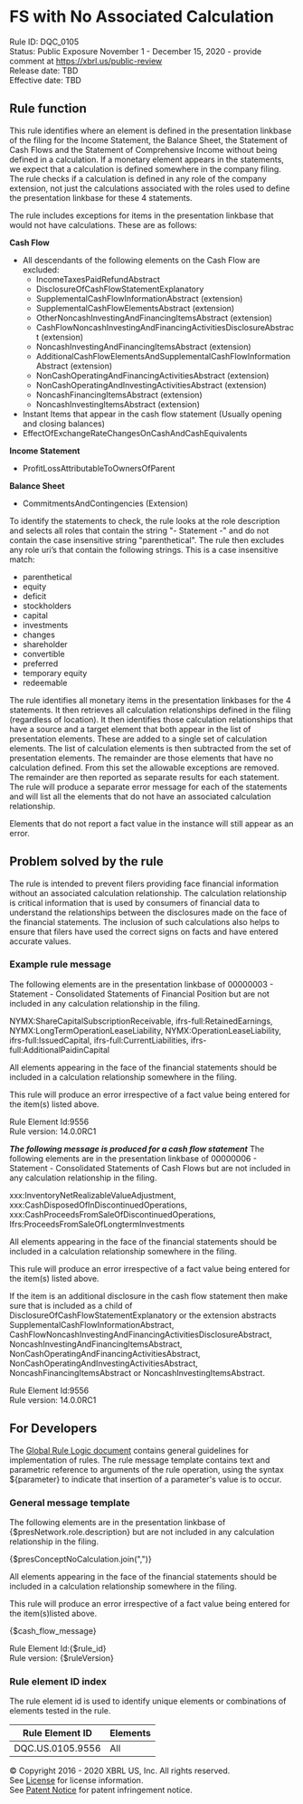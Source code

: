 # FS with No Associated Calculation  
Rule ID: DQC_0105  
Status: Public Exposure November 1 - December 15, 2020 - provide comment at https://xbrl.us/public-review  
Release date: TBD   
Effective date: TBD  
  
## Rule function
This rule identifies where an element is defined in the presentation linkbase of the filing for the Income Statement, the Balance Sheet, the Statement of Cash Flows and the Statement of Comprehensive Income without being defined in a calculation.   If a monetary element appears in the statements, we expect that a calculation is defined somewhere in the company filing. The rule checks if a calculation is defined in any role of the company extension, not just the calculations associated with the roles used to define the presentation linkbase for these 4 statements.

The rule includes exceptions for items in the presentation linkbase that would not have calculations.  These are as follows:

**Cash Flow**

*   All descendants of the following elements on the Cash Flow are excluded:
    *   IncomeTaxesPaidRefundAbstract
    *   DisclosureOfCashFlowStatementExplanatory
    *   SupplementalCashFlowInformationAbstract (extension)
    *   SupplementalCashFlowElementsAbstract (extension)
    *   OtherNoncashInvestingAndFinancingItemsAbstract (extension)
    *   CashFlowNoncashInvestingAndFinancingActivitiesDisclosureAbstract (extension)
    *   NoncashInvestingAndFinancingItemsAbstract (extension)
    *   AdditionalCashFlowElementsAndSupplementalCashFlowInformationAbstract (extension)
    *   NonCashOperatingAndFinancingActivitiesAbstract (extension)
    *   NonCashOperatingAndInvestingActivitiesAbstract (extension)
    *   NoncashFinancingItemsAbstract (extension) 
    *   NoncashInvestingItemsAbstract (extension)
*   Instant Items that appear in the cash flow statement (Usually opening and closing balances)
*   EffectOfExchangeRateChangesOnCashAndCashEquivalents

**Income Statement**

*   ProfitLossAttributableToOwnersOfParent

**Balance Sheet**

*   CommitmentsAndContingencies (Extension)

To identify the statements to check, the rule looks at the role description and selects all roles that contain the string "- Statement -" and do not contain the case insensitive string "parenthetical".  The rule then excludes any role uri’s that contain the following strings.  This is a case insensitive match:

*   parenthetical
*   equity
*   deficit
*   stockholders
*   capital
*   investments
*   changes
*   shareholder
*   convertible
*   preferred
*   temporary equity
*   redeemable

The rule identifies all monetary items in the presentation linkbases for the 4 statements. It then retrieves all calculation relationships defined in the filing (regardless of location). It then identifies those calculation relationships that have a source and a target element that both appear in the list of presentation elements. These are added to a single set of calculation elements.  The list of calculation elements is then subtracted from the set of presentation elements. The remainder are those elements that have no calculation defined. From this set the allowable exceptions are removed. The remainder are then reported as separate results for each statement. The rule will produce a separate error message for each of the statements and will list all the elements that do not have an associated calculation relationship.

Elements that do not report a fact value in the instance will still appear as an error.

## Problem solved by the rule
The rule is intended to prevent filers providing face financial information without an associated calculation relationship. The calculation relationship is critical information that is used by consumers of financial data to understand the relationships between the disclosures made on the face of the financial statements.  The inclusion of such calculations also helps to ensure that filers have used the correct signs on facts and have entered accurate values.   

### Example rule message  
The following elements are in the presentation linkbase of 00000003 - Statement - Consolidated Statements of Financial Position but are not included in any calculation relationship in the filing.

NYMX:ShareCapitalSubscriptionReceivable,
ifrs-full:RetainedEarnings,
NYMX:LongTermOperationLeaseLiability,
NYMX:OperationLeaseLiability,
ifrs-full:IssuedCapital,
ifrs-full:CurrentLiabilities,
ifrs-full:AdditionalPaidinCapital

All elements appearing in the face of the financial statements should be included in a calculation relationship somewhere in the filing.

This rule will produce an error irrespective of a fact value being entered for the item(s) listed above.

Rule Element Id:9556  
Rule version: 14.0.0RC1

**_The following message is produced for a cash flow statement_**
The following elements are in the presentation linkbase of 00000006 - Statement - Consolidated Statements of Cash Flows but are not included in any calculation relationship in the filing.

xxx:InventoryNetRealizableValueAdjustment,
xxx:CashDisposedOfInDiscontinuedOperations,
xxx:CashProceedsFromSaleOfDiscontinuedOperations,
Ifrs:ProceedsFromSaleOfLongtermInvestments

All elements appearing in the face of the financial statements should be included in a calculation relationship somewhere in the filing.

This rule will produce an error irrespective of a fact value being entered for the item(s) listed above.

If the item is an additional disclosure in the cash flow statement then make sure that is included as a child of DisclosureOfCashFlowStatementExplanatory or the extension abstracts  SupplementalCashFlowInformationAbstract, CashFlowNoncashInvestingAndFinancingActivitiesDisclosureAbstract, NoncashInvestingAndFinancingItemsAbstract, NonCashOperatingAndFinancingActivitiesAbstract, NonCashOperatingAndInvestingActivitiesAbstract, NoncashFinancingItemsAbstract or NoncashInvestingItemsAbstract.  
  
Rule Element Id:9556  
Rule version: 14.0.0RC1

## For Developers  
The [Global Rule Logic document](https://github.com/DataQualityCommittee/dqc_us_rules/blob/master/docs/GlobalRuleLogic.md) contains general guidelines for implementation of rules. The rule message template contains text and parametric reference to arguments of the rule operation, using the syntax ${parameter} to indicate that insertion of a parameter's value is to occur.  
  
### General message template  
The following elements are in the presentation linkbase of {$presNetwork.role.description} but are not included in any calculation relationship in the filing.

{$presConceptNoCalculation.join(",")}

All elements appearing in the face of the financial statements should be included in a calculation relationship somewhere in the filing.

This rule will produce an error irrespective of a fact value being entered for the item(s)listed above.

{$cash_flow_message}

Rule Element Id:{$rule_id}  
Rule version: {$ruleVersion}
  
### Rule element ID index  
The rule element id is used to identify unique elements or combinations of elements tested in the rule.

|Rule Element ID|Elements|  
|--------|--------|  
|DQC.US.0105.9556|All|

  
© Copyright 2016 - 2020 XBRL US, Inc. All rights reserved.   
See [License](https://xbrl.us/dqc-license) for license information.  
See [Patent Notice](https://xbrl.us/dqc-patent) for patent infringement notice.  
